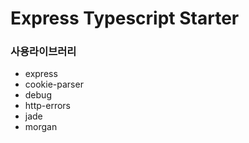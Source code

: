 # Express Typescript Starter

### 사용라이브러리

- express
- cookie-parser
- debug
- http-errors
- jade
- morgan
